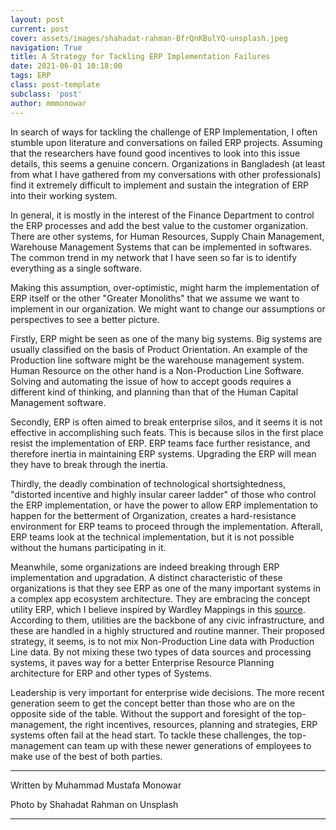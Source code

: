 ```yaml
---
layout: post
current: post
cover: assets/images/shahadat-rahman-BfrQnKBulYQ-unsplash.jpeg
navigation: True
title: A Strategy for Tackling ERP Implementation Failures
date: 2021-06-01 10:18:00
tags: ERP
class: post-template
subclass: 'post'
author: mmmonowar
---
```



In search of ways for tackling the challenge of ERP Implementation, I often stumble upon literature and conversations on failed ERP projects. Assuming that the researchers have found good incentives to look into this issue details, this seems a genuine concern. Organizations in Bangladesh (at least from what I have gathered from my conversations with other professionals) find it extremely difficult to implement and sustain the integration of ERP into their working system.
 
In general, it is mostly in the interest of the Finance Department to control the ERP processes and add the best value to the customer organization. There are other systems, for Human Resources, Supply Chain Management, Warehouse Management Systems that can be implemented in softwares. The common trend in my network that I have seen so far is to identify everything as a single software.
 
Making this assumption, over-optimistic, might harm the implementation of ERP itself or the other "Greater Monoliths" that we assume we want to implement in our organization. We might want to change our assumptions or perspectives to see a better picture.
 
Firstly, ERP might be seen as one of the many big systems. Big systems are usually classified on the basis of Product Orientation. An example of the Production line software might be the warehouse management system. Human Resource on the other hand is a Non-Production Line Software. Solving and automating the issue of how to accept goods requires a different kind of thinking, and planning than that of the Human Capital Management software.
 
Secondly, ERP is often aimed to break enterprise silos, and it seems it is not effective in accomplishing such feats. This is because silos in the first place resist the implementation of ERP. ERP teams face further resistance, and therefore inertia in maintaining ERP systems. Upgrading the ERP will mean they have to break through the inertia.
 
Thirdly, the deadly combination of technological shortsightedness, "distorted incentive and highly insular career ladder" of those who control the ERP implementation, or have the power to allow ERP implementation to happen for the betterment of Organization, creates a hard-resistance environment for ERP teams to proceed through the implementation. Afterall, ERP teams look at the technical implementation, but it is not possible without the humans participating in it.
 
Meanwhile, some organizations are indeed breaking through ERP implementation and upgradation. A distinct characteristic of these organizations is that they see ERP as one of the many important systems in a complex app ecosystem architecture. They are embracing the concept utility ERP, which I believe inspired by Wardley Mappings in this [source](https://dzone.com/articles/assessing-legacy-erp-systems-with-wardley-maps). According to them, utilities are the backbone of any civic infrastructure, and these are handled in a highly structured and routine manner. Their proposed strategy, it seems, is to not mix Non-Production Line data with Production Line data. By not mixing these two types of data sources and processing systems, it paves way for a better Enterprise Resource Planning architecture for ERP and other types of Systems.
 
Leadership is very important for enterprise wide decisions. The more recent generation seem to get the concept better than those who are on the opposite side of the table. Without the support and foresight of the top-management, the right incentives, resources, planning and strategies, ERP systems often fail at the head start. To tackle these challenges, the top-management can team up with these newer generations of employees to make use of the best of both parties.

--- 

Written by Muhammad Mustafa Monowar

Photo by Shahadat Rahman on Unsplash

---